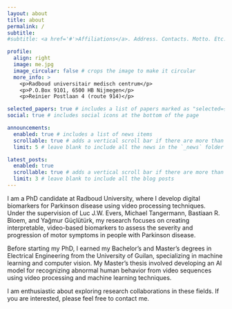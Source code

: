 ```yaml
---
layout: about
title: about
permalink: /
subtitle: 
#subtitle: <a href='#'>Affiliations</a>. Address. Contacts. Motto. Etc.

profile:
  align: right
  image: me.jpg
  image_circular: false # crops the image to make it circular
  more_info: >
    <p>Radboud universitair medisch centrum</p>
    <p>P.O.Box 9101, 6500 HB Nijmegen</p>
    <p>Reinier Postlaan 4 (route 914)</p>

selected_papers: true # includes a list of papers marked as "selected={true}"
social: true # includes social icons at the bottom of the page

announcements:
  enabled: true # includes a list of news items
  scrollable: true # adds a vertical scroll bar if there are more than 3 news items
  limit: 5 # leave blank to include all the news in the `_news` folder

latest_posts:
  enabled: true
  scrollable: true # adds a vertical scroll bar if there are more than 3 new posts items
  limit: 3 # leave blank to include all the blog posts
---
```


I am a PhD candidate at Radboud University, where I develop digital biomarkers for Parkinson disease using video processing techniques. Under the supervision of Luc J.W. Evers, Michael Tangermann, Bastiaan R. Bloem, and Yağmur Güçlütürk, my research focuses on creating interpretable, video-based biomarkers to assess the severity and progression of motor symptoms in people with Parkinson disease.

Before starting my PhD, I earned my Bachelor’s and Master’s degrees in Electrical Engineering from the University of Guilan, specializing in machine learning and computer vision. My Master’s thesis involved developing an AI model for recognizing abnormal human behavior from video sequences using video processing and machine learning techniques.

I am enthusiastic about exploring research collaborations in these fields. If you are interested, please feel free to contact me.

